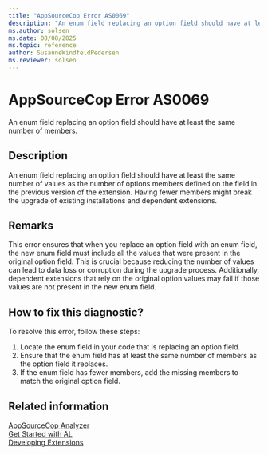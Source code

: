 ```yaml
---
title: "AppSourceCop Error AS0069"
description: "An enum field replacing an option field should have at least the same number of values as the number of options members defined on the field in the previous version of the extension."
ms.author: solsen
ms.date: 08/08/2025
ms.topic: reference
author: SusanneWindfeldPedersen
ms.reviewer: solsen
---
```

[//]: # (START>DO_NOT_EDIT)
[//]: # (IMPORTANT:Do not edit any of the content between here and the END>DO_NOT_EDIT.)
[//]: # (Any modifications should be made in the .xml files in the ModernDev repo.)
# AppSourceCop Error AS0069
An enum field replacing an option field should have at least the same number of members.

## Description
An enum field replacing an option field should have at least the same number of values as the number of options members defined on the field in the previous version of the extension. Having fewer members might break the upgrade of existing installations and dependent extensions.

[//]: # (IMPORTANT: END>DO_NOT_EDIT)

## Remarks

This error ensures that when you replace an option field with an enum field, the new enum field must include all the values that were present in the original option field. This is crucial because reducing the number of values can lead to data loss or corruption during the upgrade process. Additionally, dependent extensions that rely on the original option values may fail if those values are not present in the new enum field.

## How to fix this diagnostic?

To resolve this error, follow these steps:

1. Locate the enum field in your code that is replacing an option field.
2. Ensure that the enum field has at least the same number of members as the option field it replaces.
3. If the enum field has fewer members, add the missing members to match the original option field.

## Related information  

[AppSourceCop Analyzer](appsourcecop.md)  
[Get Started with AL](../devenv-get-started.md)  
[Developing Extensions](../devenv-dev-overview.md)  
